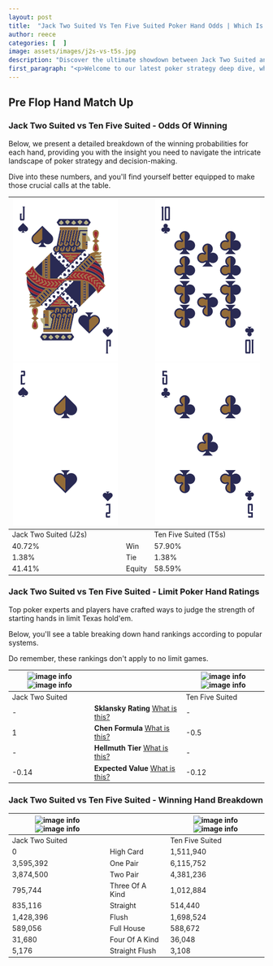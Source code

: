 ```yaml
---
layout: post
title:  "Jack Two Suited Vs Ten Five Suited Poker Hand Odds | Which Is The Better Hand In Poker? A Complete Guide"
author: reece
categories: [  ]
image: assets/images/j2s-vs-t5s.jpg
description: "Discover the ultimate showdown between Jack Two Suited and Ten Five Suited in poker! Uncover the odds, strategies, and scenarios where one hand triumphs over the other. Get ready to up your poker game with this thrilling analysis."
first_paragraph: "<p>Welcome to our latest poker strategy deep dive, where we're pitting two distinct hands against each other in a high-stakes showdown: Jack Two Suited vs Ten Five Suited.</p><p>In the dynamic world of poker, every decision counts, and knowing which hand holds the upper hand is key to your success at the table.</p><p>In this article, we'll dissect these two hands, explore the scenarios where one dominates the other, and equip you with the knowledge to make strategic choices that can tip the odds in your favor.</p><p>Get ready to unravel the intriguing dynamics of these poker hands and elevate your game to new heights.</p>"
---
```




[comment]: # (sp0)

## Pre Flop Hand Match Up

<div class="table hand-ratings" markdown="1"> 



### Jack Two Suited vs Ten Five Suited - Odds Of Winning

Below, we present a detailed breakdown of the winning probabilities for each hand, providing you with the insight you need to navigate the intricate landscape of poker strategy and decision-making. 

Dive into these numbers, and you'll find yourself better equipped to make those crucial calls at the table.


    
| ![image info](assets/images/hand1/j.png) ![image info](assets/images/hand1/2.png) |  | ![image info](assets/images/hand2/t.png) ![image info](assets/images/hand2/5.png) |
| -------- | -------- | -------- |
| Jack Two Suited (J2s) |  | Ten Five Suited (T5s) |
| 40.72% | Win | 57.90% |
| 1.38% | Tie | 1.38% |
| 41.41% | Equity | 58.59% |




[comment]: # (sp1)



### Jack Two Suited vs Ten Five Suited - Limit Poker Hand Ratings

Top poker experts and players have crafted ways to judge the strength of starting hands in limit Texas hold'em. 

Below, you'll see a table breaking down hand rankings according to popular systems. 

Do remember, these rankings don't apply to no limit games.


    
| ![image info](https://www.riverpairs.com/assets/images/hand1/j.png) ![image info](https://www.riverpairs.com/assets/images/hand1/2.png) |  | ![image info](https://www.riverpairs.com/assets/images/hand2/t.png) ![image info](https://www.riverpairs.com/assets/images/hand2/5.png) |
| -------- | -------- | -------- |
| Jack Two Suited |  | Ten Five Suited |
| - | **Sklansky Rating** [What is this?](/sklansky-rating-explained) | - |
| 1 | **Chen Formula** [What is this?](/chen-formula-explained) | -0.5 |
| - | **Hellmuth Tier** [What is this?](/Hellmuth-tier-explained) | - |
| -0.14 | **Expected Value** [What is this?](/expected-value-explained) | -0.12 |




[comment]: # (sp2)



### Jack Two Suited vs Ten Five Suited - Winning Hand Breakdown


    
| ![image info](https://www.riverpairs.com/assets/images/hand1/j.png) ![image info](https://www.riverpairs.com/assets/images/hand1/2.png) |  | ![image info](https://www.riverpairs.com/assets/images/hand2/t.png) ![image info](https://www.riverpairs.com/assets/images/hand2/5.png) |
| -------- | -------- | -------- |
| Jack Two Suited |  | Ten Five Suited |
| 0 | High Card | 1,511,940 |
| 3,595,392 | One Pair | 6,115,752 |
| 3,874,500 | Two Pair | 4,381,236 |
| 795,744 | Three Of A Kind | 1,012,884 |
| 835,116 | Straight | 514,440 |
| 1,428,396 | Flush | 1,698,524 |
| 589,056 | Full House | 588,672 |
| 31,680 | Four Of A Kind | 36,048 |
| 5,176 | Straight Flush | 3,108 |




[comment]: # (sp3)



</div>

[comment]: # (sp4)



[comment]: # (sp5)

